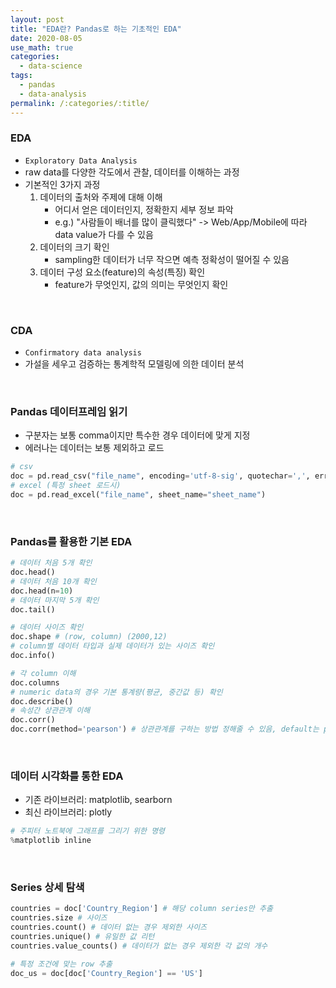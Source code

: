 ```yaml
---
layout: post
title: "EDA란? Pandas로 하는 기초적인 EDA"
date: 2020-08-05
use_math: true
categories:
  - data-science
tags:
  - pandas
  - data-analysis
permalink: /:categories/:title/
---
```


<!-- {% include adsense.html %} -->

### EDA
- `Exploratory Data Analysis`
- raw data를 다양한 각도에서 관찰, 데이터를 이해하는 과정
- 기본적인 3가지 과정
  1. 데이터의 출처와 주제에 대해 이해
     - 어디서 얻은 데이터인지, 정확한지 세부 정보 파악
     - e.g.) "사람들이 배너를 많이 클릭했다" -> Web/App/Mobile에 따라 data value가 다를 수 있음
  2. 데이터의 크기 확인
     - sampling한 데이터가 너무 작으면 예측 정확성이 떨어질 수 있음
  3. 데이터 구성 요소(feature)의 속성(특징) 확인
     - feature가 무엇인지, 값의 의미는 무엇인지 확인

<br/>

### CDA
- `Confirmatory data analysis`
- 가설을 세우고 검증하는 통계학적 모델링에 의한 데이터 분석

<br/>

### Pandas 데이터프레임 읽기
- 구분자는 보통 comma이지만 특수한 경우 데이터에 맞게 지정
- 에러나는 데이터는 보통 제외하고 로드

```python
# csv
doc = pd.read_csv("file_name", encoding='utf-8-sig', quotechar=',', error_bad_lines=False)
# excel (특정 sheet 로드시)
doc = pd.read_excel("file_name", sheet_name="sheet_name")
```

<br/>

### Pandas를 활용한 기본 EDA

```python
# 데이터 처음 5개 확인
doc.head()
# 데이터 처음 10개 확인
doc.head(n=10)
# 데이터 마지막 5개 확인
doc.tail()

# 데이터 사이즈 확인
doc.shape # (row, column) (2000,12)
# column별 데이터 타입과 실제 데이터가 있는 사이즈 확인
doc.info()

# 각 column 이해
doc.columns
# numeric data의 경우 기본 통계량(평균, 중간값 등) 확인
doc.describe()
# 속성간 상관관계 이해
doc.corr()
doc.corr(method='pearson') # 상관관계를 구하는 방법 정해줄 수 있음, default는 pearson
```

<br/>

### 데이터 시각화를 통한 EDA
- 기존 라이브러리: matplotlib, searborn
- 최신 라이브러리: plotly

```python
# 주피터 노트북에 그래프를 그리기 위한 명령
%matplotlib inline
```

<br/>

### Series 상세 탐색

```python
countries = doc['Country_Region'] # 해당 column series만 추출
countries.size # 사이즈
countries.count() # 데이터 없는 경우 제외한 사이즈
countries.unique() # 유일한 값 리턴
countries.value_counts() # 데이터가 없는 경우 제외한 각 값의 개수

# 특정 조건에 맞는 row 추출
doc_us = doc[doc['Country_Region'] == 'US']
```
